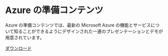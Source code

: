<div>
<h1>Azure の準備コンテンツ</h1>
<p>Azure の準備コンテンツでは、最新の Microsoft Azure の機能とサービスについて知ることができるようにデザインされた一連のプレゼンテーションとデモが用意されています。</p>
<p><a href="http://go.microsoft.com/fwlink/p/?LinkId=331133" class="solution-cta-link light-font arrowbtn green">ダウンロード</a></p>
</div>

  [ダウンロード]: http://go.microsoft.com/fwlink/p/?LinkId=331133
